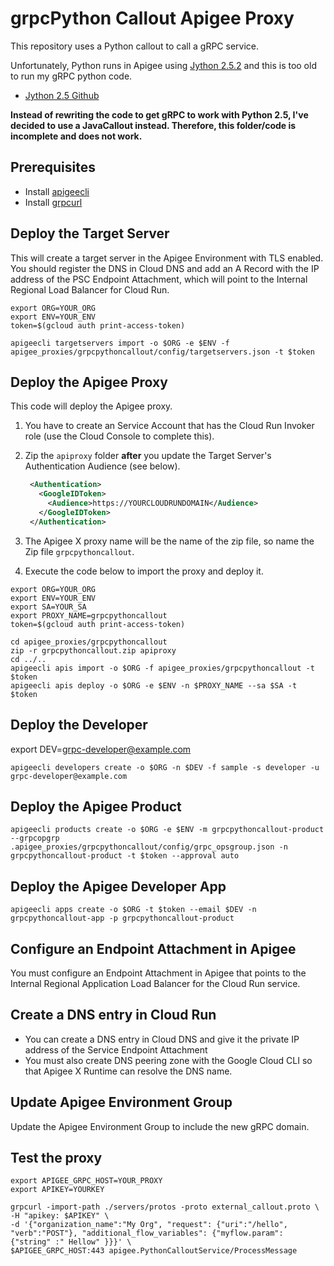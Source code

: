 # grpcPython Callout Apigee Proxy

This repository uses a Python callout to call a gRPC service.

Unfortunately, Python runs in Apigee using [Jython 2.5.2](https://cloud.google.com/apigee/docs/api-platform/reference/policies/python-script-policy) and this is too old to run my gRPC python code. 
* [Jython 2.5 Github](https://github.com/jython/jython/tree/2.5)

**Instead of rewriting the code to get gRPC to work with Python 2.5, I've decided to use a JavaCallout instead. Therefore, this folder/code is incomplete and does not work.**
 
## Prerequisites
* Install [apigeecli](https://github.com/apigee/apigeecli/tree/main)
* Install [grpcurl](https://github.com/fullstorydev/grpcurl)

## Deploy the Target Server
This will create a target server in the Apigee Environment with TLS enabled.  
You should register the DNS in Cloud DNS and add an A Record with the IP address of
the PSC Endpoint Attachment, which will point to the Internal Regional Load Balancer for Cloud Run.  

```shell
export ORG=YOUR_ORG
export ENV=YOUR_ENV
token=$(gcloud auth print-access-token)

apigeecli targetservers import -o $ORG -e $ENV -f apigee_proxies/grpcpythoncallout/config/targetservers.json -t $token

```

## Deploy the Apigee Proxy
This code will deploy the Apigee proxy. 

1. You have to create an Service Account that has the Cloud Run Invoker role (use the Cloud Console to complete this).
2. Zip the `apiproxy` folder **after** you update the Target Server's Authentication Audience (see below).
   ```xml
    <Authentication>
      <GoogleIDToken>
        <Audience>https://YOURCLOUDRUNDOMAIN</Audience>
      </GoogleIDToken>
    </Authentication>
    ```

3. The Apigee X proxy name will be the name of the zip file, so name the Zip file `grpcpythoncallout`.
4. Execute the code below to import the proxy and deploy it. 

```shell
export ORG=YOUR_ORG
export ENV=YOUR_ENV
export SA=YOUR_SA
export PROXY_NAME=grpcpythoncallout
token=$(gcloud auth print-access-token)

cd apigee_proxies/grpcpythoncallout
zip -r grpcpythoncallout.zip apiproxy
cd ../..
apigeecli apis import -o $ORG -f apigee_proxies/grpcpythoncallout -t $token
apigeecli apis deploy -o $ORG -e $ENV -n $PROXY_NAME --sa $SA -t $token
```

## Deploy the Developer
export DEV=grpc-developer@example.com

```shell
apigeecli developers create -o $ORG -n $DEV -f sample -s developer -u grpc-developer@example.com
```

## Deploy the Apigee Product
```shell
apigeecli products create -o $ORG -e $ENV -m grpcpythoncallout-product --grpcopgrp .apigee_proxies/grpcpythoncallout/config/grpc_opsgroup.json -n grpcpythoncallout-product -t $token --approval auto
```


## Deploy the Apigee Developer App
```shell
apigeecli apps create -o $ORG -t $token --email $DEV -n grpcpythoncallout-app -p grpcpythoncallout-product
```

## Configure an Endpoint Attachment in Apigee
You must configure an Endpoint Attachment in Apigee that points to the Internal Regional Application Load Balancer for the Cloud Run service. 

## Create a DNS entry in Cloud Run
* You can create a DNS entry in Cloud DNS and give it the private IP address of the Service Endpoint Attachment
* You must also create DNS peering zone with the Google Cloud CLI so that Apigee X Runtime can resolve the DNS name.  

## Update Apigee Environment Group
Update the Apigee Environment Group to include the new gRPC domain. 


## Test the proxy
```shell
export APIGEE_GRPC_HOST=YOUR_PROXY
export APIKEY=YOURKEY

grpcurl -import-path ./servers/protos -proto external_callout.proto \
-H "apikey: $APIKEY" \
-d '{"organization_name":"My Org", "request": {"uri":"/hello", "verb":"POST"}, "additional_flow_variables": {"myflow.param": {"string" :" Hellow" }}}' \
$APIGEE_GRPC_HOST:443 apigee.PythonCalloutService/ProcessMessage
```